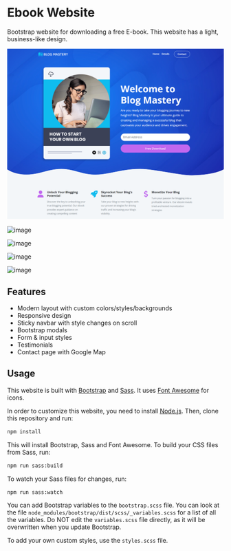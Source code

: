 # Ebook Website

Bootstrap website for downloading a free E-book. This website has a light, business-like design.

<img src="./images/screen.png"  />

![image](https://github.com/user-attachments/assets/c8c4c86c-ef59-48a1-9685-8936aedd4d0f)

![image](https://github.com/user-attachments/assets/ae2eb2f5-cadc-48c8-9c22-8e45cad8ad90)

![image](https://github.com/user-attachments/assets/d23b510a-da42-437e-be4b-f0381ef75439)

![image](https://github.com/user-attachments/assets/afe64f56-e114-4ecd-bbd4-ac88c9a17a2d)


## Features

- Modern layout with custom colors/styles/backgrounds
- Responsive design
- Sticky navbar with style changes on scroll
- Bootstrap modals
- Form & input styles
- Testimonials
- Contact page with Google Map

## Usage

This website is built with [Bootstrap](https://getbootstrap.com/) and [Sass](https://sass-lang.com/). It uses [Font Awesome](https://fontawesome.com/) for icons.

In order to customize this website, you need to install [Node.js](https://nodejs.org/en/). Then, clone this repository and run:

```bash
npm install
```

This will install Bootstrap, Sass and Font Awesome. To build your CSS files from Sass, run:

```bash
npm run sass:build
```

To watch your Sass files for changes, run:

```bash
npm run sass:watch
```

You can add Bootstrap variables to the `bootstrap.scss` file. You can look at the file `node_modules/bootstrap/dist/scss/_variables.scss` for a list of all the variables. Do NOT edit the `variables.scss` file directly, as it will be overwritten when you update Bootstrap.

To add your own custom styles, use the `styles.scss` file.
